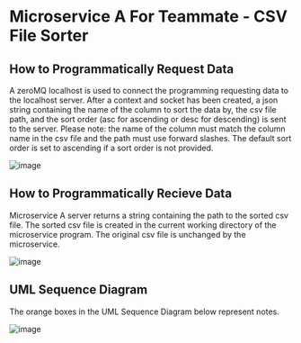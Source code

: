 # Microservice A For Teammate - CSV File Sorter
## **How to Programmatically Request Data**

A zeroMQ localhost is used to connect the programming requesting data to the localhost server. After a context and socket has been created, a json string containing the name of the column to sort the data by, the csv file path, and the sort order (asc for ascending or desc for descending) is sent to the server.  Please note: the name of the column must match the column name in the csv file and the path must use forward slashes.  The default sort order is set to ascending if a sort order is not provided.

![image](https://github.com/user-attachments/assets/1e8854b6-5985-445a-9e95-222fa1202646)


## **How to Programmatically Recieve Data**

  Microservice A server returns a string containing the path to the sorted csv file.  The sorted csv file is created in the current working directory of the microservice program. The original csv file is unchanged by the microservice.

   ![image](https://github.com/user-attachments/assets/76e30f89-6b7f-4559-a271-ec2e039c8443)

## **UML Sequence Diagram**

  The orange boxes in the UML Sequence Diagram below represent notes.

![image](https://github.com/user-attachments/assets/0400b0a7-4ada-49e7-8d6d-4b09d4ea2d99)



